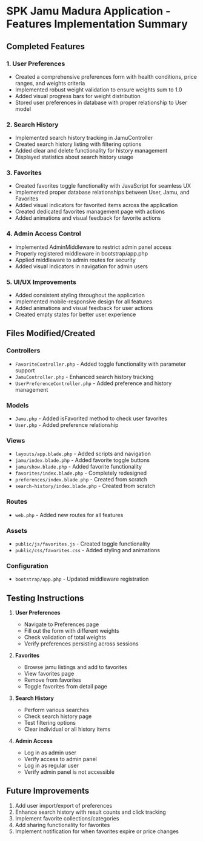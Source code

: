 # SPK Jamu Madura Application - Features Implementation Summary

## Completed Features

### 1. User Preferences

-   Created a comprehensive preferences form with health conditions, price ranges, and weights criteria
-   Implemented robust weight validation to ensure weights sum to 1.0
-   Added visual progress bars for weight distribution
-   Stored user preferences in database with proper relationship to User model

### 2. Search History

-   Implemented search history tracking in JamuController
-   Created search history listing with filtering options
-   Added clear and delete functionality for history management
-   Displayed statistics about search history usage

### 3. Favorites

-   Created favorites toggle functionality with JavaScript for seamless UX
-   Implemented proper database relationships between User, Jamu, and Favorites
-   Added visual indicators for favorited items across the application
-   Created dedicated favorites management page with actions
-   Added animations and visual feedback for favorite actions

### 4. Admin Access Control

-   Implemented AdminMiddleware to restrict admin panel access
-   Properly registered middleware in bootstrap/app.php
-   Applied middleware to admin routes for security
-   Added visual indicators in navigation for admin users

### 5. UI/UX Improvements

-   Added consistent styling throughout the application
-   Implemented mobile-responsive design for all features
-   Added animations and visual feedback for user actions
-   Created empty states for better user experience

## Files Modified/Created

### Controllers

-   `FavoriteController.php` - Added toggle functionality with parameter support
-   `JamuController.php` - Enhanced search history tracking
-   `UserPreferenceController.php` - Added preference and history management

### Models

-   `Jamu.php` - Added isFavorited method to check user favorites
-   `User.php` - Added preference relationship

### Views

-   `layouts/app.blade.php` - Added scripts and navigation
-   `jamu/index.blade.php` - Added favorite toggle buttons
-   `jamu/show.blade.php` - Added favorite functionality
-   `favorites/index.blade.php` - Completely redesigned
-   `preferences/index.blade.php` - Created from scratch
-   `search-history/index.blade.php` - Created from scratch

### Routes

-   `web.php` - Added new routes for all features

### Assets

-   `public/js/favorites.js` - Created toggle functionality
-   `public/css/favorites.css` - Added styling and animations

### Configuration

-   `bootstrap/app.php` - Updated middleware registration

## Testing Instructions

1. **User Preferences**

    - Navigate to Preferences page
    - Fill out the form with different weights
    - Check validation of total weights
    - Verify preferences persisting across sessions

2. **Favorites**

    - Browse jamu listings and add to favorites
    - View favorites page
    - Remove from favorites
    - Toggle favorites from detail page

3. **Search History**

    - Perform various searches
    - Check search history page
    - Test filtering options
    - Clear individual or all history items

4. **Admin Access**
    - Log in as admin user
    - Verify access to admin panel
    - Log in as regular user
    - Verify admin panel is not accessible

## Future Improvements

1. Add user import/export of preferences
2. Enhance search history with result counts and click tracking
3. Implement favorite collections/categories
4. Add sharing functionality for favorites
5. Implement notification for when favorites expire or price changes
